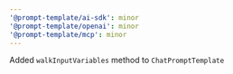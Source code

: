 ```yaml
---
'@prompt-template/ai-sdk': minor
'@prompt-template/openai': minor
'@prompt-template/mcp': minor
---
```


Added `walkInputVariables` method to `ChatPromptTemplate`
